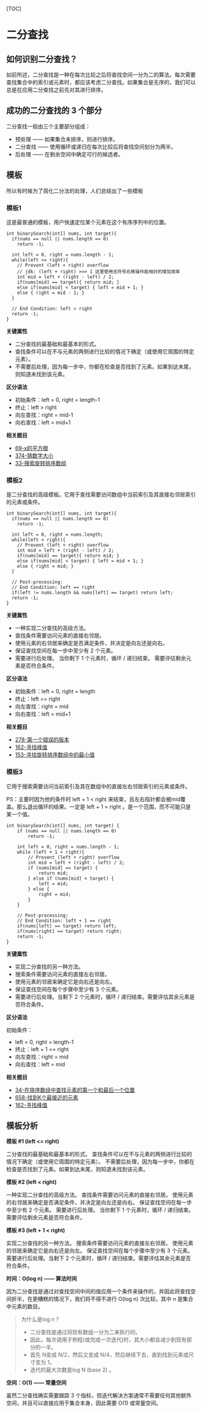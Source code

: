 [TOC]

# 二分查找

## 如何识别二分查找？

如前所述，二分查找是一种在每次比较之后将查找空间一分为二的算法。每次需要查找集合中的索引或元素时，都应该考虑二分查找。如果集合是无序的，我们可以总是在应用二分查找之前先对其进行排序。

## 成功的二分查找的 3 个部分

二分查找一般由三个主要部分组成：

- 预处理 —— 如果集合未排序，则进行排序。
- 二分查找 —— 使用循环或递归在每次比较后将查找空间划分为两半。
- 后处理 —— 在剩余空间中确定可行的候选者。

## 模板

所以有时候为了简化二分法的处理，人们总结出了一些模板

### 模板1

这是最普通的模板，用户快速定位某个元素在这个有序序列中的位置。

```
int binarySearch(int[] nums, int target){
  if(nums == null || nums.length == 0)
    return -1;

  int left = 0, right = nums.length - 1;
  while(left <= right){
    // Prevent (left + right) overflow
    // jdk: (left + right) >>> 1 这里使用无符号右移操作能相对的增加效率
    int mid = left + (right - left) / 2;
    if(nums[mid] == target){ return mid; }
    else if(nums[mid] < target) { left = mid + 1; }
    else { right = mid - 1; }
  }

  // End Condition: left > right
  return -1;
}
```

**关键属性**

- 二分查找的最基础和最基本的形式。
- 查找条件可以在不与元素的两侧进行比较的情况下确定（或使用它周围的特定元素）。
- 不需要后处理，因为每一步中，你都在检查是否找到了元素。如果到达末尾，则知道未找到该元素。

**区分语法**

- 初始条件：left = 0, right = length-1
- 终止：left > right
- 向左查找：right = mid-1
- 向右查找：left = mid+1

**相关题目**

- [69-x的平方根](/docs/binarysearch/69-x的平方根.md)
- [374-猜数字大小](/docs/binarysearch/374-猜数字大小.md)
- [33-搜索旋转排序数组](/docs/binarysearch/33-搜索旋转排序数组.md)

### 模板2

是二分查找的高级模板。它用于查找需要访问数组中当前索引及其直接右邻居索引的元素或条件。

```
int binarySearch(int[] nums, int target){
  if(nums == null || nums.length == 0)
    return -1;

  int left = 0, right = nums.length;
  while(left < right){
    // Prevent (left + right) overflow
    int mid = left + (right - left) / 2;
    if(nums[mid] == target){ return mid; }
    else if(nums[mid] < target) { left = mid + 1; }
    else { right = mid; }
  }

  // Post-processing:
  // End Condition: left == right
  if(left != nums.length && nums[left] == target) return left;
  return -1;
}
```

**关键属性**

- 一种实现二分查找的高级方法。
- 查找条件需要访问元素的直接右邻居。
- 使用元素的右邻居来确定是否满足条件，并决定是向左还是向右。
- 保证查找空间在每一步中至少有 2 个元素。
- 需要进行后处理。 当你剩下 1 个元素时，循环 / 递归结束。 需要评估剩余元素是否符合条件。

**区分语法**

- 初始条件：left = 0, right = length
- 终止：left == right
- 向左查找：right = mid
- 向右查找：left = mid+1

**相关题目**

- [278-第一个错误的版本](/docs/binarysearch/278-第一个错误的版本.md)
- [162-寻找峰值](/docs/array/162-寻找峰值.md)
- [153-寻找旋转排序数组中的最小值](/docs/array/153-寻找旋转排序数组中的最小值.md)

### 模板3

它用于搜索需要访问当前索引及其在数组中的直接左右邻居索引的元素或条件。

PS：主要时因为他的条件时 left + 1 < right 来结束，且左右指针都会被mid覆盖。那么退出循环的结果。一定是 left + 1 = right 。是一个范围，而不可能只是某一个值。

```
int binarySearch(int[] nums, int target) {
    if (nums == null || nums.length == 0)
        return -1;

    int left = 0, right = nums.length - 1;
    while (left + 1 < right){
        // Prevent (left + right) overflow
        int mid = left + (right - left) / 2;
        if (nums[mid] == target) {
            return mid;
        } else if (nums[mid] < target) {
            left = mid;
        } else {
            right = mid;
        }
    }

    // Post-processing:
    // End Condition: left + 1 == right
    if(nums[left] == target) return left;
    if(nums[right] == target) return right;
    return -1;
}
```

**关键属性**

- 实现二分查找的另一种方法。
- 搜索条件需要访问元素的直接左右邻居。
- 使用元素的邻居来确定它是向右还是向左。
- 保证查找空间在每个步骤中至少有 3 个元素。
- 需要进行后处理。当剩下 2 个元素时，循环 / 递归结束。需要评估其余元素是否符合条件。

**区分语法**

初始条件：

- left = 0, right = length-1
- 终止：left + 1 == right
- 向左查找：right = mid
- 向右查找：left = mid

**相关题目**

- [34-在排序数组中查找元素的第一个和最后一个位置](/docs/binarysearch/34-在排序数组中查找元素的第一个和最后一个位置.md)
- [658-找到K个最接近的元素](/docs/binarysearch/658-找到K个最接近的元素.md)
- [162-寻找峰值](/docs/array/162-寻找峰值.md)

## 模板分析

**模板 #1 (left <= right)**

二分查找的最基础和最基本的形式。 查找条件可以在不与元素的两侧进行比较的情况下确定（或使用它周围的特定元素）。 不需要后处理，因为每一步中，你都在检查是否找到了元素。如果到达末尾，则知道未找到该元素。

**模板 #2 (left < right)**

一种实现二分查找的高级方法。 查找条件需要访问元素的直接右邻居。 使用元素的右邻居来确定是否满足条件，并决定是向左还是向右。 保证查找空间在每一步中至少有 2 个元素。 需要进行后处理。 当你剩下 1 个元素时，循环 / 递归结束。
需要评估剩余元素是否符合条件。

**模板 #3 (left + 1 < right)**

实现二分查找的另一种方法。 搜索条件需要访问元素的直接左右邻居。 使用元素的邻居来确定它是向右还是向左。 保证查找空间在每个步骤中至少有 3 个元素。 需要进行后处理。当剩下 2 个元素时，循环 / 递归结束。需要评估其余元素是否符合条件。

**时间：O(log n) —— 算法时间**

因为二分查找是通过对查找空间中间的值应用一个条件来操作的，并因此将查找空间折半，在更糟糕的情况下，我们将不得不进行 O(log n) 次比较，其中 n 是集合中元素的数目。

> 为什么是log n？
> - 二分查找是通过将现有数组一分为二来执行的。
> - 因此，每次调用子例程(或完成一次迭代)时，其大小都会减少到现有部分的一半。
> - 首先 N变成 N/2，然后又变成 N/4，然后继续下去，直到找到元素或尺寸变为 1。
> - 迭代的最大次数是log N (base 2) 。

**空间：O(1) —— 常量空间**

虽然二分查找确实需要跟踪 3 个指标，但迭代解决方案通常不需要任何其他额外空间，并且可以直接应用于集合本身，因此需要 O(1) 或常量空间。
